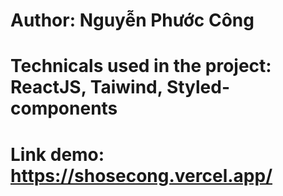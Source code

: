 # Author: Nguyễn Phước Công
# Technicals used in the project: ReactJS, Taiwind, Styled-components
# Link demo: https://shosecong.vercel.app/

